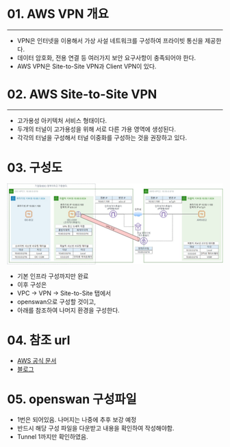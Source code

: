 # 01. AWS VPN 개요

---

- VPN은 인터넷을 이용해서 가상 사설 네트워크를 구성하여 프라이빗 통신을 제공한다.
- 데이터 암호화, 전용 연결 등 여러가지 보안 요구사항이 충족되어야 한다.
- AWS VPN은 Site-to-Site VPN과 Client VPN이 있다.

# 02. AWS Site-to-Site VPN

---

- 고가용성 아키텍처 서비스 형태이다.
- 두개의 터널이 고가용성을 위해 서로 다른 가용 영역에 생성된다.
- 각각의 터널을 구성해서 터널 이중화를 구성하는 것을 권장하고 있다.

# 03. 구성도
![](./site-to-site.jpeg)

- 기본 인프라 구성까지만 완료
- 이후 구성은
- VPC -> VPN -> Site-to-Site 탭에서 
- openswan으로 구성할 것이고,
- 아래를 참조하여 나머지 환경을 구성한다.

# 04. 참조 url
- [AWS 공식 문서](https://docs.aws.amazon.com/ko_kr/vpn/latest/s2svpn/SetUpVPNConnections.html#vpn-create-vpn-connection)
- [블로그](https://medium.com/petabytz/ipsec-vpn-configuration-on-aws-cloud-using-cloudformation-92078c3aa4c9)

# 05. openswan 구성파일
- 1번은 되어있음. 나머지는 나중에 추후 보강 예정
- 반드시 해당 구성 파일을 다운받고 내용을 확인하여 작성해야함.
- Tunnel 1까지만 확인하였음.